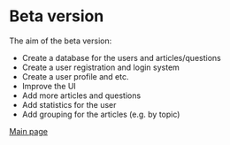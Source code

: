 # Beta version

The aim of the beta version:
- Create a database for the users and articles/questions
- Create a user registration and login system
- Create a user profile and etc.
- Improve the UI
- Add more articles and questions
- Add statistics for the user
- Add grouping for the articles (e.g. by topic)

[Main page](../README.md)